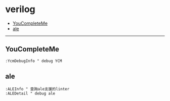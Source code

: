 # verilog

<!-- vim-markdown-toc GFM -->

* [YouCompleteMe](#youcompleteme)
* [ale](#ale)

<!-- vim-markdown-toc -->

---

## YouCompleteMe

```vim
:YcmDebugInfo " debug YCM
```

## ale

```vim
:ALEInfo " 查詢ale支援的linter
:ALEDetail " debug ale
```
